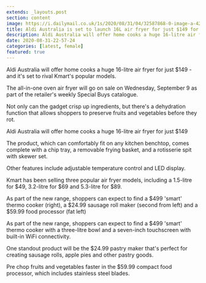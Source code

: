 ```yaml
---
extends: _layouts.post
section: content
image: https://i.dailymail.co.uk/1s/2020/08/31/04/32587868-0-image-a-42_1598846292995.jpg 
title: Aldi Australia is set to launch 16L air fryer for just $149 for all your home cooking needs  
description: Aldi Australia will offer home cooks a huge 16-litre air fryer for just $149 - and its set to rival Kmarts popular models. 
date: 2020-08-31-22-57-24 
categories: [latest, female] 
featured: true 
--- 
```

Aldi Australia will offer home cooks a huge 16-litre air fryer for just $149 - and it's set to rival Kmart's popular models.

The all-in-one oven air fryer will go on sale on Wednesday, September 9 as part of the retailer's weekly Special Buys catalogue. 

Not only can the gadget crisp up ingredients, but there's a dehydration function that allows shoppers to preserve fruits and vegetables before they rot.

Aldi Australia will offer home cooks a huge 16-litre air fryer for just $149

The product, which can comfortably fit on any kitchen benchtop, comes complete with a chip tray, a removable frying basket, and a rotisserie spit with skewer set.

Other features include adjustable temperature control and LED display.

Kmart has been selling three popular air fryer models, including a 1.5-litre for $49, 3.2-litre for $69 and 5.3-litre for $89.

As part of the new range, shoppers can expect to find a $499 'smart' thermo cooker (right), a $24.99 sausage roll maker (second from left) and a $59.99 food processor (fat left)

As part of the new range, shoppers can expect to find a $499 'smart' thermo cooker with a three-litre bowl and a seven-inch touchscreen with built-in WiFi connectivity.

One standout product will be the $24.99 pastry maker that's perfect for creating sausage rolls, apple pies and other pastry goods.

Pre chop fruits and vegetables faster in the $59.99 compact food processor, which includes stainless steel blades.

